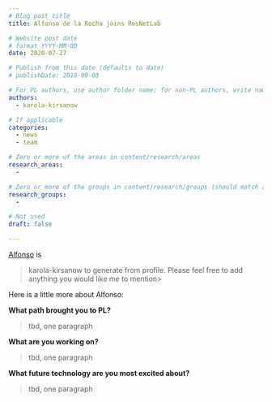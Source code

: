 ```yaml
---
# Blog post title
title: Alfonso de la Rocha joins ResNetLab

# Website post date
# format YYYY-MM-DD
date: 2020-07-27

# Publish from this date (defaults to date)
# publishDate: 2019-09-03

# For PL authors, use author folder name; for non-PL authors, write name as in paper within ""
authors:
  - karola-kirsanow

# If applicable
categories:
  - news
  - team

# Zero or more of the areas in content/research/areas
research_areas:
  -

# Zero or more of the groups in content/research/groups (should match author membership)
research_groups:
  -

# Not used
draft: false

---
```


[Alfonso](/authors/alfonso-delarocha/) is 
>karola-kirsanow to generate from profile. Please feel free to add anything you would like me to mention>

Here is a little more about Alfonso:

**What path brought you to PL?**

> tbd, one paragraph

**What are you working on?**

> tbd, one paragraph

**What future technology are you most excited about?**

> tbd, one paragraph
